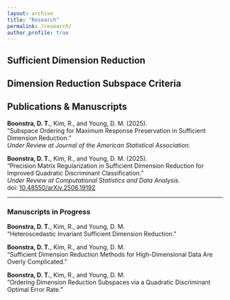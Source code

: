 ```yaml
---
layout: archive
title: "Research"
permalink: /research/
author_profile: true
---
```



## Sufficient Dimension Reduction

## Dimension Reduction Subspace Criteria

## Publications & Manuscripts

**Boonstra, D. T.**, Kim, R., and Young, D. M. (2025).  
“Subspace Ordering for Maximum Response Preservation in Sufficient Dimension Reduction.”  
*Under Review at Journal of the American Statistical Association.*

**Boonstra, D. T.**, Kim, R., and Young, D. M. (2025).  
“Precision Matrix Regularization in Sufficient Dimension Reduction for Improved Quadratic Discriminant Classification.”  
*Under Review at Computational Statistics and Data Analysis.*  
doi: [10.48550/arXiv.2506.19192](https://doi.org/10.48550/arXiv.2506.19192)

---

### Manuscripts in Progress

**Boonstra, D. T.**, Kim, R., and Young, D. M.  
“Heteroscedastic Invariant Sufficient Dimension Reduction.”

**Boonstra, D. T.**, Kim, R., and Young, D. M.  
“Sufficient Dimension Reduction Methods for High-Dimensional Data Are Overly Complicated.”

**Boonstra, D. T.**, Kim, R., and Young, D. M.  
“Ordering Dimension Reduction Subspaces via a Quadratic Discriminant Optimal Error Rate.”







